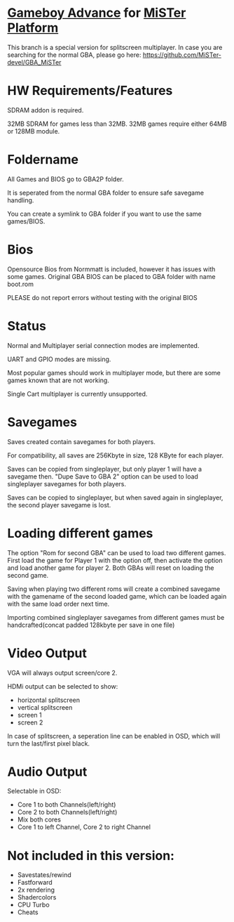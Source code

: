 # [Gameboy Advance](https://en.wikipedia.org/wiki/Game_Boy_Advance) for [MiSTer Platform](https://github.com/MiSTer-devel/Main_MiSTer/wiki)

This branch is a special version for splitscreen multiplayer.
In case you are searching for the normal GBA, please go here:
https://github.com/MiSTer-devel/GBA_MiSTer

# HW Requirements/Features
SDRAM addon is required.

32MB SDRAM for games less than 32MB. 32MB games require either 64MB or 128MB module.

# Foldername
All Games and BIOS go to GBA2P folder. 

It is seperated from the normal GBA folder to ensure safe savegame handling.

You can create a symlink to GBA folder if you want to use the same games/BIOS.

# Bios
Opensource Bios from Normmatt is included, however it has issues with some games.
Original GBA BIOS can be placed to GBA folder with name boot.rom

PLEASE do not report errors without testing with the original BIOS

# Status
Normal and Multiplayer serial connection modes are implemented. 

UART and GPIO modes are missing.

Most popular games should work in multiplayer mode, but there are some games known that are not working.

Single Cart multiplayer is currently unsupported.

# Savegames
Saves created contain savegames for both players. 

For compatibility, all saves are 256Kbyte in size, 128 KByte for each player.

Saves can be copied from singleplayer, but only player 1 will have a savegame then.
"Dupe Save to GBA 2" option can be used to load singleplayer savegames for both players.

Saves can be copied to singleplayer, but when saved again in singleplayer, the second player savegame is lost.

# Loading different games

The option "Rom for second GBA" can be used to load two different games.
First load the game for Player 1 with the option off, then activate the option and load another game for player 2.
Both GBAs will reset on loading the second game.

Saving when playing two different roms will create a combined savegame with the gamename of the second loaded game,
which can be loaded again with the same load order next time.

Importing combined singleplayer savegames from different games must be handcrafted(concat padded 128kbyte per save in one file)

# Video Output
VGA will always output screen/core 2.

HDMi output can be selected to show:
- horizontal splitscreen
- vertical splitscreen
- screen 1
- screen 2

In case of splitscreen, a seperation line can be enabled in OSD, which will turn the last/first pixel black.

# Audio Output
Selectable in OSD:
- Core 1 to both Channels(left/right)
- Core 2 to both Channels(left/right)
- Mix both cores
- Core 1 to left Channel, Core 2 to right Channel

# Not included in this version:
- Savestates/rewind
- Fastforward
- 2x rendering
- Shadercolors
- CPU Turbo
- Cheats
